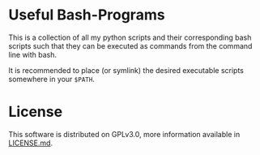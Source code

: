 # Useful Bash-Programs

This is a collection of all my python scripts and their corresponding bash scripts such that they can be executed as commands from the command line with bash.

It is recommended to place (or symlink) the desired executable scripts somewhere in your `$PATH`.

# License

This software is distributed on GPLv3.0, more information available in [LICENSE.md](LICENSE.md).
